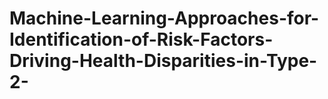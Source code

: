 # Machine-Learning-Approaches-for-Identification-of-Risk-Factors-Driving-Health-Disparities-in-Type-2-